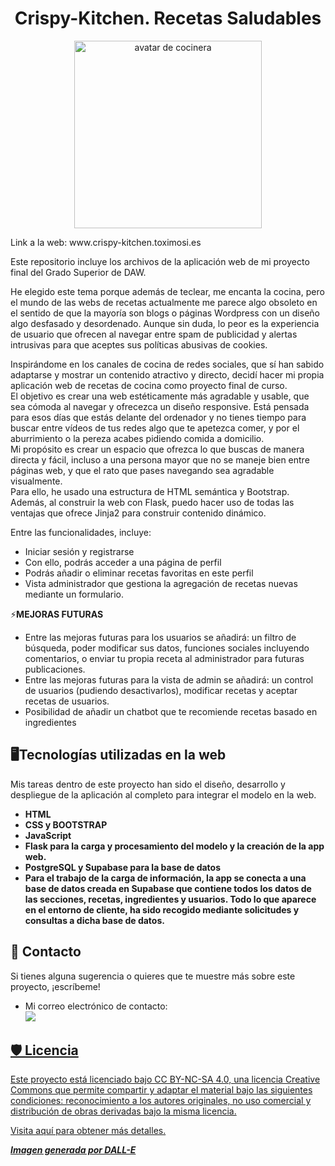 
<h1 align="center"> Crispy-Kitchen. Recetas Saludables </h1>
<p align="center">
<img align="center" src='https://drive.google.com/uc?export=view&id=1REVP3wlRoTsqRA_qFrSIEEgSOKhS9xSD' width='300px' alt='avatar de cocinera'>
</p>
Link a la web: www.crispy-kitchen.toximosi.es

Este repositorio incluye los archivos de la aplicación web de mi proyecto final del Grado Superior de DAW.

He elegido este tema porque además de teclear, me encanta la cocina, pero el mundo de las webs de recetas actualmente me parece algo obsoleto en el sentido de que la mayoría son blogs o páginas Wordpress con un diseño algo desfasado y desordenado. Aunque sin duda, lo peor es la experiencia de usuario que ofrecen al navegar entre spam de publicidad y alertas intrusivas para que aceptes sus políticas abusivas de cookies. <br/>

Inspirándome en los canales de cocina de redes sociales, que sí han sabido adaptarse y mostrar un contenido atractivo y directo, decidí hacer mi propia aplicación web de recetas de cocina como proyecto final de curso.<br/>
El objetivo es crear una web estéticamente más agradable y usable, que sea cómoda al navegar y ofrecezca un diseño responsive. Está pensada para esos días que estás delante del ordenador y no tienes tiempo para buscar entre vídeos de tus redes algo que te apetezca comer, y por el aburrimiento o la pereza acabes pidiendo comida a domicilio.<br/>
Mi propósito es crear un espacio que ofrezca lo que buscas de manera directa y fácil, incluso a una persona mayor que no se maneje bien entre páginas web, y que el rato que pases navegando sea agradable visualmente.<br/>
Para ello, he usado una estructura de HTML semántica y Bootstrap. Además, al construir la web con Flask, puedo hacer uso de todas las ventajas que ofrece Jinja2 para construir contenido dinámico. 

Entre las funcionalidades, incluye:
-  Iniciar sesión y registrarse
-  Con ello, podrás acceder a una página de perfil
-  Podrás añadir o eliminar recetas favoritas en este perfil
-  Vista administrador que gestiona la agregación de recetas nuevas mediante un formulario.
  
  
⚡**MEJORAS FUTURAS** 

-  Entre las mejoras futuras para los usuarios se añadirá: un filtro de búsqueda, poder modificar sus datos, funciones sociales incluyendo comentarios, o enviar tu propia receta al administrador para futuras publicaciones.<br/>
-  Entre las mejoras futuras para la vista de admin se añadirá: un control de usuarios (pudiendo desactivarlos), modificar recetas y aceptar recetas de usuarios.
-  Posibilidad de añadir un chatbot que te recomiende recetas basado en ingredientes



## 🖥️Tecnologías utilizadas en la web

  Mis tareas dentro de este proyecto han sido el diseño, desarrollo y despliegue de la aplicación al completo para integrar el modelo en la web. 

 - **HTML**
 - **CSS y BOOTSTRAP**
 - **JavaScript**
 - **Flask para la carga y procesamiento del modelo y la creación de la app web.**
 - **PostgreSQL y Supabase para la base de datos**
 - **Para el trabajo de la carga de información, la app se conecta a una base de datos creada en Supabase que contiene todos los datos de las secciones, recetas, ingredientes y usuarios. Todo lo que aparece en el entorno de cliente, ha sido recogido mediante solicitudes y consultas a dicha base de datos.**



## 🔗 Contacto
Si tienes alguna sugerencia o quieres que te muestre más sobre este proyecto, ¡escríbeme!

* Mi correo electrónico de contacto:<br/> 
  <a href="mailto:crismll.dev@gmail.com" target="_blank"><img src="https://img.shields.io/badge/Gmail-D14836?style=for-the-badge&logo=gmail&logoColor=white">



## 🛡️ Licencia
Este proyecto está licenciado bajo CC BY-NC-SA 4.0, una licencia Creative Commons que permite compartir y adaptar el material bajo las siguientes condiciones: reconocimiento a los autores originales, no uso comercial y distribución de obras derivadas bajo la misma licencia.

Visita aquí para obtener más detalles.

***Imagen generada por DALL-E***
